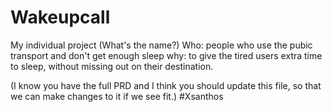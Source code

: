 # Wakeupcall
My individual project (What's the name?)
Who: people who use the pubic transport and don't get enough sleep 
why: to give the tired users extra time to sleep, without missing out on their destination.


(I know you have the full PRD and I think you should update this file, so that we can make changes to it if we see fit.) #Xsanthos
  
